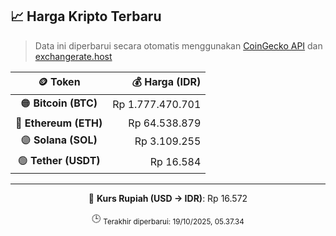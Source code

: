 

<!-- HARGA_KRIPTO -->
## 📈 Harga Kripto Terbaru

> Data ini diperbarui secara otomatis menggunakan [CoinGecko API](https://www.coingecko.com/) dan [exchangerate.host](https://exchangerate.host/)

<div align="center">

| 🪙 Token | 💰 Harga (IDR) |
|:------:|---------------:|
| 🟠 **Bitcoin (BTC)**   | Rp 1.777.470.701 |
| 🔵 **Ethereum (ETH)**  | Rp 64.538.879 |
| 🟣 **Solana (SOL)**    | Rp 3.109.255 |
| 🟢 **Tether (USDT)**   | Rp 16.584 |

---

💱 **Kurs Rupiah (USD → IDR)**: Rp 16.572

🕒 <sub>Terakhir diperbarui: 19/10/2025, 05.37.34</sub>

</div>
<!-- /HARGA_KRIPTO -->